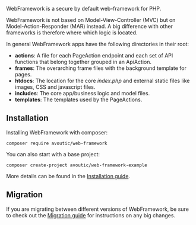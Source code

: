 WebFramework is a secure by default web-framework for PHP.

WebFramework is not based on Model-View-Controller (MVC) but on Model-Action-Responder (MAR) instead. A big difference with other frameworks is therefore where which logic is located.

In general WebFramework apps have the following directories in their root:

* **actions**: A file for each PageAction endpoint and each set of API functions that belong together grouped in an ApiAction.
* **frames**: The overarching frame files with the background template for pages.
* **htdocs**: The location for the core *index.php* and external static files like images, CSS and javascript files.
* **includes**: The core app/business logic and model files.
* **templates**: The templates used by the PageActions.

## Installation

Installing WebFramework with composer:

```
composer require avoutic/web-framework
```

You can also start with a base project:

```
composer create-project avoutic/web-framework-example
```

More details can be found in the [Installation guide](INSTALL.md).

## Migration

If you are migrating between different versions of WebFramework, be sure to check out the [Migration guide](MIGRATE.md) for instructions on any big changes.

